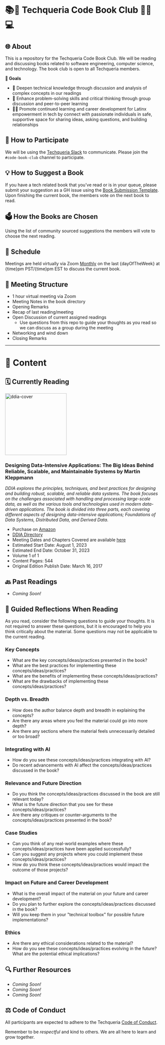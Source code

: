 # 📚🎉 Techqueria Code Book Club 🤝🏾💻
## 🌐 About
This is a repository for the Techqueria Code Book Club. We will be reading and discussing books related to software engineering, computer science, and technology. The book club is open to all Techqueria members.

<strong>🎯 Goals</strong>
- 🚀 Deepen technical knowledge through discussion and analysis of complex concepts in our readings
- 🧠 Enhance problem-solving skills and critical thinking through group discussion and peer-to-peer learning
- 💪🏾 Promote continued learning and career development for Latinx empowerment in tech by connect with passionate individuals in safe, supportive space for sharing ideas, asking questions, and building relationships


## 📩 How to Participate
 We will be using the [Techqueria Slack](https://techqueria.org/slack) to communicate. Please join the `#code-book-club` channel to participate.

## 💡 How to Suggest a Book
If you have a tech related book that you've read or is in your queue, please submit your suggestion as a GH issue using the [Book Submission Template](https://github.com/techqueria/code-book-club/issues/2). Upon finishing the current book, the members vote on the next book to read.

## 🗳️ How the Books are Chosen
Using the list of community sourced suggestions the members will vote to choose the next reading.


## 📅 Schedule
Meetings are held virtually via Zoom <u>Monthly</u> on the last {dayOfTheWeek} at {time}pm PST/{time}pm EST to discuss the current book. 

## 💬 Meeting Structure
- 1 hour virtual meeting via Zoom
- Meeting Notes in the book directory
- Opening Remarks
- Recap of last reading/meeting
- Open Discussion of current assigned readings
    - Use questions from this repo to guide your thoughts as you read so we can discuss as a group during the meeting
- Networking and wind down
- Closing Remarks

***
# 📖 Content
## 🗓️ Currently Reading

<img src="https://m.media-amazon.com/images/P/1449373321.01._SCLZZZZZZZ_SX500_.jpg" alt="ddia-cover" width="200"/>

### Designing Data-Intensive Applications: The Big Ideas Behind Reliable, Scalable, and Maintainable Systems by Martin Kleppmann  
<em>DDIA explores the principles, techniques, and best practices for designing and building robust, scalable, and reliable data systems. The book focuses on the challenges associated with handling and processing large-scale data, as well as the various tools and technologies used in modern data-driven applications. The book is divided into three parts, each covering different aspects of designing data-intensive applications; Foundations of Data Systems, Distributed Data, and Derived Data.</em>

- Purchase on [Amazon](https://www.amazon.com/Designing-Data-Intensive-Applications-Reliable-Maintainable/dp/1449373321)
- [DDIA Directory](/DDIA/README.md)
- Meeting Dates and Chapters Covered are available [here](https://github.com/techqueria/code-book-club/wiki/Meeting-Details)
- Estimated Start Date: August 1, 2023
- Estimated End Date: October 31, 2023
- Volume 1 of 1
- Content Pages: 544
- Original Edition Publish Date: March 16, 2017



## 🔙 Past Readings
- <em>Coming Soon!</em>


## 💭 Guided Reflections When Reading

As you read, consider the following questions to guide your thoughts.
It is not required to answer these questions, but it is encouraged to help you think critically about the material.
Some questions may not be applicable to the current reading.

### Key Concepts
- What are the key concepts/ideas/practices presented in the book?
- What are the best practices for implementing these concepts/ideas/practices?
- What are the benefits of implementing these concepts/ideas/practices?
- What are the drawbacks of implementing these concepts/ideas/practices?


### Depth vs. Breadth
- How does the author balance depth and breadth in explaining the concepts?
- Are there any areas where you feel the material could go into more depth?
- Are there any sections where the material feels unnecessarily detailed or too broad?

### Integrating with AI
- How do you see these concepts/ideas/practices integrating with AI?
- Do recent advancements with AI affect the concepts/ideas/practices discussed in the book?

### Relevance and Future Direction
- Do you think the concepts/ideas/practices discussed in the book are still relevant today?
- What is the future direction that you see for these concepts/ideas/practices?
- Are there any critiques or counter-arguments to the concepts/ideas/practices presented in the book?

### Case Studies
- Can you think of any real-world examples where these concepts/ideas/practices have been applied successfully?
- Can you suggest any projects where you could implement these concepts/ideas/practices?
- How do you think these concepts/ideas/practices would impact the outcome of those projects?

### Impact on Future and Career Development
- What is the overall impact of the material on your future and career development?
- Do you plan to further explore the concepts/ideas/practices discussed in the book?
- Will you keep them in your "technical toolbox" for possible future implementations?

### Ethics
- Are there any ethical considerations related to the material?
- How do you see these concepts/ideas/practices evolving in the future? What are the potential ethical implications?

## 🔍 Further Resources
- <em>Coming Soon!</em>
- <em>Coming Soon!</em>
- <em>Coming Soon!</em>


## ⚖️ Code of Conduct
All participants are expected to adhere to the Techqueria [Code of Conduct](https://techqueria.org/code-of-conduct/).

Remember to be *respectful* and kind to others. We are all here to learn and grow together.
